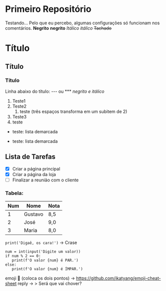 # Primeiro Repositório
Testando... Pelo que eu percebo, algumas configurações só funcionam nos comentários.
**Negrito**
__negrito__
*Itálico*
_itálico_
~~Tachado~~
# Título
## Título
### Título
Linha abaixo do título: 
--- ou ***
_*negrito e itálico*_
1. Teste1
2. Teste2
   1. teste (três espaços transforma em um subitem de 2)
4. Teste3
5. teste
* teste: lista demarcada
- teste: lista demarcada

## Lista de Tarefas
- [x] Criar a página principal
- [x] Criar a página da loja
- [ ] Finalizar a reunião com o cliente

### Tabela:
Num | Nome | Nota
---|---|---
1 | Gustavo | 8,5
2 | José | 9,0
3 | Maria | 8,0

`print('Digaê, os cara!')` -> Crase
```
num = int(input('Digite um valor))
if num % 2 == 0:
   print(f'O valor {num} é PAR.')
else:
   print(f'O valor {num} é ÍMPAR.')
```
emoji 🖖 (coloca os dois pontos) -> https://github.com/ikatyang/emoji-cheat-sheet
reply -> > Será que vai chover?
